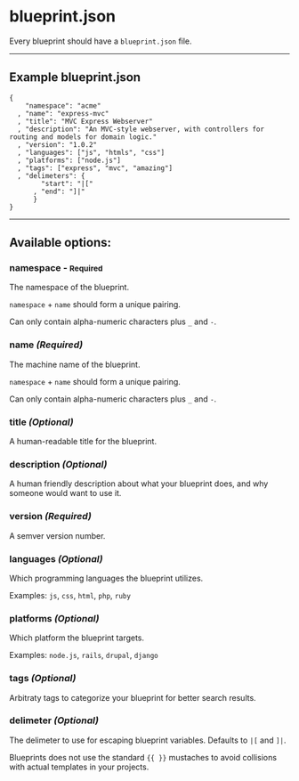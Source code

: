 # blueprint.json #

Every blueprint should have a `blueprint.json` file.

***

## Example blueprint.json ##

    {
        "namespace": "acme"
      , "name": "express-mvc"
      , "title": "MVC Express Webserver"
      , "description": "An MVC-style webserver, with controllers for routing and models for domain logic."
      , "version": "1.0.2"
      , "languages": ["js", "htmls", "css"]
      , "platforms": ["node.js"]
      , "tags": ["express", "mvc", "amazing"]
      , "delimeters": {
	        "start": "|["
	      , "end": "]|"
		  }
    }

***

## Available options: ##

### namespace - <small>Required</small> ###
The namespace of the blueprint.

`namespace` + `name` should form a unique pairing.

Can only contain alpha-numeric characters plus `_` and `-`.


### name *(Required)* ###
The machine name of the blueprint.

`namespace` + `name` should form a unique pairing.

Can only contain alpha-numeric characters plus `_` and `-`.


### title *(Optional)* ###
A human-readable title for the blueprint.


### description *(Optional)* ###
A human friendly description about what your blueprint does, and why someone would want to use it.


### version *(Required)* ###
A semver version number.


### languages *(Optional)* ###
Which programming languages the blueprint utilizes.

Examples: `js`, `css`, `html`, `php`, `ruby`


### platforms *(Optional)* ###
Which platform the blueprint targets.

Examples: `node.js`, `rails`, `drupal`, `django`


### tags *(Optional)* ###
Arbitraty tags to categorize your blueprint for better search results.


### delimeter *(Optional)* ###
The delimeter to use for escaping blueprint variables.  Defaults to `|[` and `]|`.

Blueprints does not use the standard `{{ }}` mustaches to avoid collisions with actual
templates in your projects.
